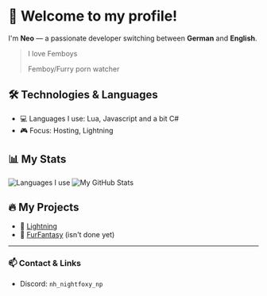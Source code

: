 # 👋 Welcome to my profile!

I'm **Neo** — a passionate developer switching between **German** and **English**.  

> I love Femboys
> 
> Femboy/Furry porn watcher

## 🛠️ Technologies & Languages
- 💻 Languages I use: Lua, Javascript and a bit C#
- 🎮 Focus: Hosting, Lightning

## 📊 My Stats

![Languages I use](https://github-readme-stats.vercel.app/api/top-langs/?username=NH-Neo-PS&layout=compact&title_color=ff0000&text_color=ffffff&icon_color=ff0000&bg_color=000000&hide=html,css,python,c,c++,shaderlab,hlsl,java)
![My GitHub Stats](https://github-readme-stats.vercel.app/api?username=NH-Neo-PS&show_icons=true&title_color=ff0000&text_color=ffffff&icon_color=ff0000&bg_color=000000&hide=issues)

## 🔥 My Projects
- 🚀 [Lightning](https://lightningcentral.de)
- 🔞 [FurFantasy](#) (isn't done yet)
  

---

### 📫 Contact & Links
- Discord: `nh_nightfoxy_np`
